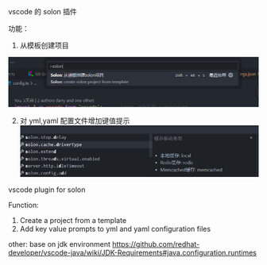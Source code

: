 vscode 的 solon 插件

功能：

1. 从模板创建项目

![alt text](./doc/1.png)

2. 对 yml,yaml 配置文件增加键值提示
![alt text](./doc/2.png)

vscode plugin for solon

Function:

1. Create a project from a template
2. Add key value prompts to yml and yaml configuration files

other:
base on jdk environment
https://github.com/redhat-developer/vscode-java/wiki/JDK-Requirements#java.configuration.runtimes

